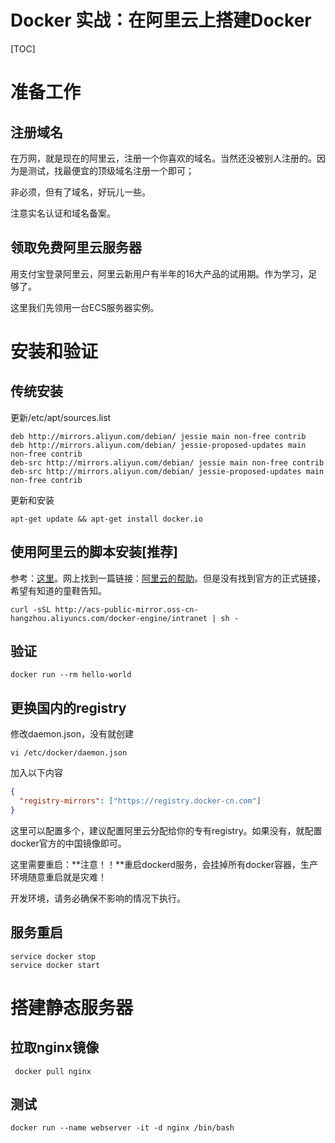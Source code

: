 # Docker 实战：在阿里云上搭建Docker

[TOC]

# 准备工作

## 注册域名

在万网，就是现在的阿里云，注册一个你喜欢的域名。当然还没被别人注册的。因为是测试，找最便宜的顶级域名注册一个即可；

非必须，但有了域名，好玩儿一些。

注意实名认证和域名备案。

## 领取免费阿里云服务器

用支付宝登录阿里云，阿里云新用户有半年的16大产品的试用期。作为学习，足够了。

这里我们先领用一台ECS服务器实例。

# 安装和验证

## 传统安装

更新/etc/apt/sources.list

```shell
deb http://mirrors.aliyun.com/debian/ jessie main non-free contrib
deb http://mirrors.aliyun.com/debian/ jessie-proposed-updates main non-free contrib
deb-src http://mirrors.aliyun.com/debian/ jessie main non-free contrib
deb-src http://mirrors.aliyun.com/debian/ jessie-proposed-updates main non-free contrib
```

更新和安装

```shell
apt-get update && apt-get install docker.io
```

## 使用阿里云的脚本安装[推荐]

参考：[这里](http://blog.csdn.net/lihe2008125/article/details/51786404)。网上找到一篇链接：[阿里云的帮助](http://mirrors.aliyun.com/help/docker-engine?spm=5176.doc25985.2.1.B3QOgt)。但是没有找到官方的正式链接，希望有知道的童鞋告知。

```shell
curl -sSL http://acs-public-mirror.oss-cn-hangzhou.aliyuncs.com/docker-engine/intranet | sh - 
```

## 验证

```shell
docker run --rm hello-world 
```

## 更换国内的registry

修改daemon.json，没有就创建

```shell
vi /etc/docker/daemon.json 
```

加入以下内容

```Json
{
  "registry-mirrors": ["https://registry.docker-cn.com"]
}
```

这里可以配置多个，建议配置阿里云分配给你的专有registry。如果没有，就配置docker官方的中国镜像即可。

这里需要重启：**注意！！**重启dockerd服务，会挂掉所有docker容器，生产环境随意重启就是灾难！

开发环境，请务必确保不影响的情况下执行。

## 服务重启

```shell
service docker stop
service docker start
```

# 搭建静态服务器

## 拉取nginx镜像

```shell 
 docker pull nginx
```

## 测试

```shell
docker run --name webserver -it -d nginx /bin/bash
```





